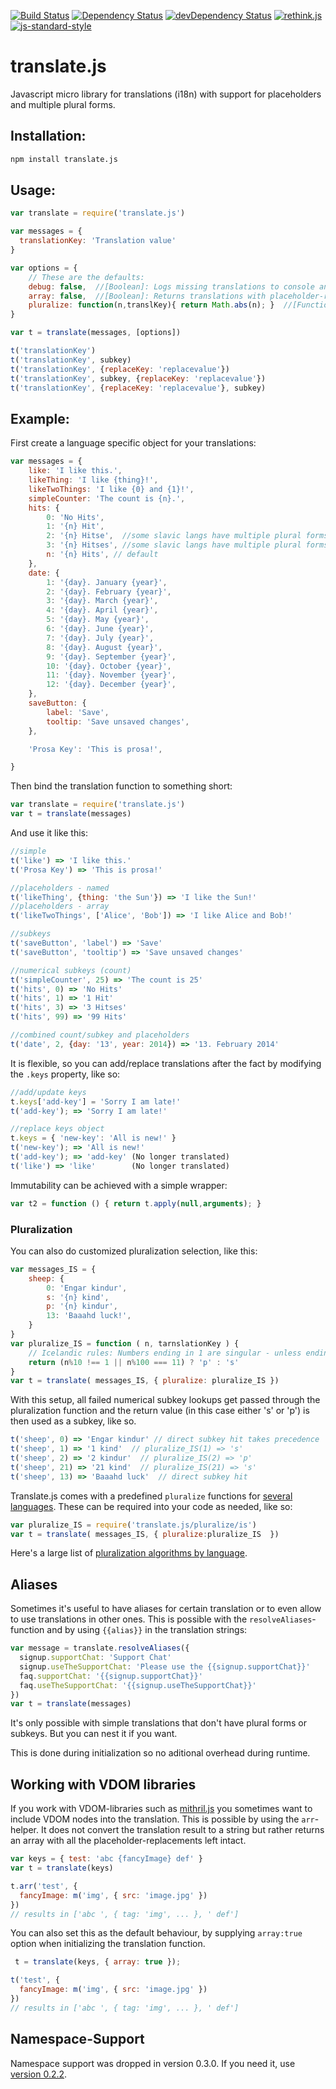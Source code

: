 [![Build Status](https://travis-ci.org/StephanHoyer/translate.js.svg)](https://travis-ci.org/StephanHoyer/translate.js)
[![Dependency Status](https://david-dm.org/stephanhoyer/translate.js.svg)](https://david-dm.org/stephanhoyer/translate.js)
[![devDependency Status](https://david-dm.org/stephanhoyer/translate.js/dev-status.svg)](https://david-dm.org/stephanhoyer/translate.js#info=devDependencies)
[![rethink.js](https://img.shields.io/badge/rethink-js-yellow.svg)](https://github.com/rethinkjs/manifest)
[![js-standard-style](https://img.shields.io/badge/code%20style-standard-brightgreen.svg)](http://standardjs.com/)

translate.js
============

Javascript micro library for translations (i18n) with support for placeholders and multiple plural forms.


Installation:
------

```sh
npm install translate.js
```

Usage:
------

```JavaScript
var translate = require('translate.js')

var messages = {
  translationKey: 'Translation value'
}

var options = {
    // These are the defaults:
    debug: false,  //[Boolean]: Logs missing translations to console and add "@@" around output, if `true`.
    array: false,  //[Boolean]: Returns translations with placeholder-replacements as Arrays, if `true`.
    pluralize: function(n,translKey){ return Math.abs(n); }  //[Function(count,translationKey)]: Provides a custom pluralization mapping function.
}

var t = translate(messages, [options])

t('translationKey')
t('translationKey', subkey)
t('translationKey', {replaceKey: 'replacevalue'})
t('translationKey', subkey, {replaceKey: 'replacevalue'})
t('translationKey', {replaceKey: 'replacevalue'}, subkey)

```

Example:
--------

First create a language specific object for your translations:

```JavaScript
var messages = {
    like: 'I like this.',
    likeThing: 'I like {thing}!',
    likeTwoThings: 'I like {0} and {1}!',
    simpleCounter: 'The count is {n}.',
    hits: {
        0: 'No Hits',
        1: '{n} Hit',
        2: '{n} Hitse',  //some slavic langs have multiple plural forms
        3: '{n} Hitses', //some slavic langs have multiple plural forms
        n: '{n} Hits', // default
    },
    date: {
        1: '{day}. January {year}',
        2: '{day}. February {year}',
        3: '{day}. March {year}',
        4: '{day}. April {year}',
        5: '{day}. May {year}',
        6: '{day}. June {year}',
        7: '{day}. July {year}',
        8: '{day}. August {year}',
        9: '{day}. September {year}',
        10: '{day}. October {year}',
        11: '{day}. November {year}',
        12: '{day}. December {year}',
    },
    saveButton: {
        label: 'Save',
        tooltip: 'Save unsaved changes',
    },

    'Prosa Key': 'This is prosa!',  

}
```

Then bind the translation function to something short:
```JavaScript
var translate = require('translate.js')
var t = translate(messages)
```

And use it like this:
```JavaScript
//simple
t('like') => 'I like this.'
t('Prosa Key') => 'This is prosa!'

//placeholders - named
t('likeThing', {thing: 'the Sun'}) => 'I like the Sun!'
//placeholders - array
t('likeTwoThings', ['Alice', 'Bob']) => 'I like Alice and Bob!'

//subkeys
t('saveButton', 'label') => 'Save'
t('saveButton', 'tooltip') => 'Save unsaved changes'

//numerical subkeys (count)
t('simpleCounter', 25) => 'The count is 25'
t('hits', 0) => 'No Hits'
t('hits', 1) => '1 Hit'
t('hits', 3) => '3 Hitses'
t('hits', 99) => '99 Hits'

//combined count/subkey and placeholders
t('date', 2, {day: '13', year: 2014}) => '13. February 2014'
```

It is flexible, so you can add/replace translations after the fact by modifying the `.keys` property, like so:

```js
//add/update keys
t.keys['add-key'] = 'Sorry I am late!'
t('add-key'); => 'Sorry I am late!'

//replace keys object
t.keys = { 'new-key': 'All is new!' }
t('new-key'); => 'All is new!'
t('add-key'); => 'add-key' (No longer translated)
t('like') => 'like'        (No longer translated)
```

Immutability can be achieved with a simple wrapper:

```js
var t2 = function () { return t.apply(null,arguments); }
```


### Pluralization

You can also do customized pluralization selection, like this:

```js
var messages_IS = {
    sheep: {
        0: 'Engar kindur',
        s: '{n} kind',
        p: '{n} kindur',
        13: 'Baaahd luck!',
    }
}
var pluralize_IS = function ( n, tarnslationKey ) {
    // Icelandic rules: Numbers ending in 1 are singular - unless ending in 11.
    return (n%10 !== 1 || n%100 === 11) ? 'p' : 's'
}
var t = translate( messages_IS, { pluralize: pluralize_IS })
```

With this setup, all failed numerical subkey lookups get passed through the pluralization function and the return value (in this case either 's' or 'p')
is then used as a subkey, like so.

```js
t('sheep', 0) => 'Engar kindur' // direct subkey hit takes precedence
t('sheep', 1) => '1 kind'  // pluralize_IS(1) => 's' 
t('sheep', 2) => '2 kindur'  // pluralize_IS(2) => 'p' 
t('sheep', 21) => '21 kind'  // pluralize_IS(21) => 's'
t('sheep', 13) => 'Baaahd luck'  // direct subkey hit 
```

Translate.js comes with a predefined `pluralize` functions for [several languages](pluralize/). These can be required into your code as needed, like so:

```js
var pluralize_IS = require('translate.js/pluralize/is')
var t = translate( messages_IS, { pluralize:pluralize_IS  })
```

Here's a large list of [pluralization algorithms by language](http://docs.translatehouse.org/projects/localization-guide/en/latest/l10n/pluralforms.html?id=l10n/pluralforms).

## Aliases

Sometimes it's useful to have aliases for certain translation or to even allow
to use translations in other ones. This is possible with the
`resolveAliases`-function and by using `{{alias}}` in the translation strings:

```js
var message = translate.resolveAliases({
  signup.supportChat: 'Support Chat'
  signup.useTheSupportChat: 'Please use the {{signup.supportChat}}'
  faq.supportChat: '{{signup.supportChat}}'
  faq.useTheSupportChat: '{{signup.useTheSupportChat}}'
})
var t = translate(messages)
```

It's only possible with simple translations that don't have plural forms or
subkeys. But you can nest it if you want.

This is done during initialization so no aditional overhead during runtime.

## Working with VDOM libraries

If you work with VDOM-libraries such as [mithril.js](http://mithril.js.org/) you sometimes want to include VDOM nodes into the translation. This is possible
by using the `arr`-helper. It does not convert the translation result to a
string but rather returns an array with all the placeholder-replacements left intact.

```js
var keys = { test: 'abc {fancyImage} def' }
var t = translate(keys)

t.arr('test', {
  fancyImage: m('img', { src: 'image.jpg' })
})
// results in ['abc ', { tag: 'img', ... }, ' def']
```

You can also set this as the default behaviour, by supplying `array:true` option when initializing the translation function.

```js
 t = translate(keys, { array: true });

t('test', {
  fancyImage: m('img', { src: 'image.jpg' })
})
// results in ['abc ', { tag: 'img', ... }, ' def']
```

## Namespace-Support

Namespace support was dropped in version 0.3.0. If you need it, use [version 0.2.2](https://github.com/StephanHoyer/translate.js/tree/v0.2.2).
